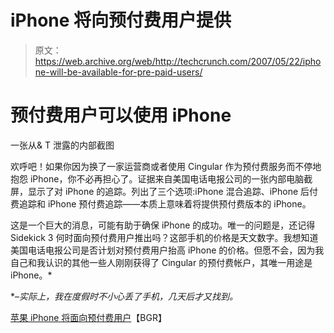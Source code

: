 # iPhone 将向预付费用户提供

> 原文：<https://web.archive.org/web/http://techcrunch.com/2007/05/22/iphone-will-be-available-for-pre-paid-users/>

# 预付费用户可以使用 iPhone

一张从& T 泄露的内部截图

欢呼吧！如果你因为换了一家运营商或者使用 Cingular 作为预付费服务而不停地抱怨 iPhone，你不必再担心了。证据来自美国电话电报公司的一张内部电脑截屏，显示了对 iPhone 的追踪。列出了三个选项:iPhone 混合追踪、iPhone 后付费追踪和 iPhone 预付费追踪——本质上意味着将提供预付费版本的 iPhone。

这是一个巨大的消息，可能有助于确保 iPhone 的成功。唯一的问题是，还记得 Sidekick 3 何时面向预付费用户推出吗？这部手机的价格是天文数字。我想知道美国电话电报公司是否计划对预付费用户抬高 iPhone 的价格。但愿不会，因为我自己和我认识的其他一些人刚刚获得了 Cingular 的预付费帐户，其唯一用途是 iPhone。*

*–*实际上，我在度假时不小心丢了手机，几天后才又找到。*

[苹果 iPhone 将面向预付费用户](https://web.archive.org/web/20201129024024/http://www.boygeniusreport.com/2007/05/22/apple-iphone-to-be-available-for-prepaid-users/)【BGR】